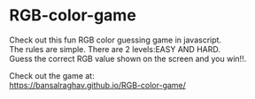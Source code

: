 # RGB-color-game

Check out this fun RGB color guessing game in javascript.  
The rules are simple. There are 2 levels:EASY AND HARD.  
Guess the correct RGB value shown on the screen and you win!!.  

Check out the game at:  
https://bansalraghav.github.io/RGB-color-game/
